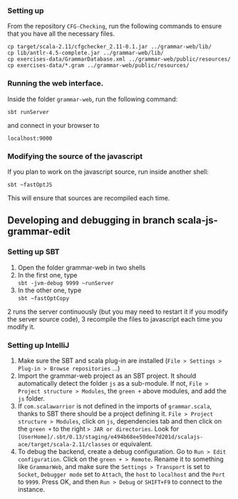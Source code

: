 
### Setting up

From the repository `CFG-Checking`, run the following commands to ensure that you have all the necessary files.

    cp target/scala-2.11/cfgchecker_2.11-0.1.jar ../grammar-web/lib/
    cp lib/antlr-4.5-complete.jar ../grammar-web/lib/
    cp exercises-data/GrammarDatabase.xml ../grammar-web/public/resources/
    cp exercises-data/*.gram ../grammar-web/public/resources/


### Running the web interface.

Inside the folder `grammar-web`, run the following command:

`sbt runServer`

and connect in your browser to

`localhost:9000`

### Modifying the source of the javascript

If you plan to work on the javascript source, run inside another shell:

`sbt ~fastOptJS`

This will ensure that sources are recompiled each time.


## Developing and debugging in branch scala-js-grammar-edit

### Setting up SBT

1. Open the folder grammar-web in two shells
2. In the first one, type  
   `sbt -jvm-debug 9999 ~runServer`
3. In the other one, type  
   `sbt ~fastOptCopy`

2 runs the server continuously (but you may need to restart it if you modify the server source code), 3 recompile the files to javascript each time you modify it.

### Setting up IntelliJ
1. Make sure the SBT and scala plug-in are installed (`File > Settings > Plug-in > Browse repositories` ...)
2. Import the grammar-web project as an SBT project. It should automatically detect the folder `js` as a sub-module. If not, `File > Project structure > Modules`, the `green +` above modules, and add the `js` folder.
3. If `com.scalawarrior` is not defined in the imports of `grammar.scala`, thanks to SBT there should be a project defining it. `File > Project structure > Modules`, click on `js`, dependencies tab and then click on the `green +` to the right `> JAR or directories`. Look for `[UserHome]/.sbt/0.13/staging/e494b68ee50dee7d201d/scalajs-ace/target/scala-2.11/classes` or equivalent.
4. To debug the backend, create a debug configuration. Go to `Run > Edit configuration`. Click on the `green + > Remote`. Rename it to something like `GrammarWeb`, and make sure the `Settings > Transport` is set to `Socket`, `Debugger mode` set to `Attach`, the `host` to `localhost` and the `Port` to `9999`. Press OK, and then `Run > Debug` or `SHIFT+F9` to connect to the instance.